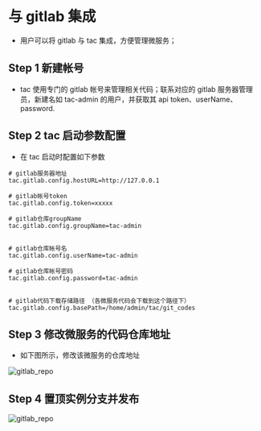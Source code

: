 # 与 gitlab 集成

* 用户可以将 gitlab 与 tac 集成，方便管理微服务；

## Step 1 新建帐号

* tac 使用专门的 gitlab 帐号来管理相关代码；联系对应的 gitlab 服务器管理员，新建名如 tac-admin 的用户，并获取其 api token、userName、password.

## Step 2 tac 启动参数配置

* 在 tac 启动时配置如下参数

```properties
# gitlab服务器地址
tac.gitlab.config.hostURL=http://127.0.0.1

# gitlab帐号token
tac.gitlab.config.token=xxxxx

# gitlab仓库groupName
tac.gitlab.config.groupName=tac-admin


# gitlab仓库帐号名
tac.gitlab.config.userName=tac-admin

# gitlab仓库帐号密码
tac.gitlab.config.password=tac-admin


# gitlab代码下载存储路径 （各微服务代码会下载到这个路径下）
tac.gitlab.config.basePath=/home/admin/tac/git_codes
```

## Step 3 修改微服务的代码仓库地址

* 如下图所示，修改该微服务的仓库地址

![gitlab_repo](imgs/tac-gitlab1.png)

## Step 4 置顶实例分支并发布

![gitlab_repo](imgs/tac-gitlab3.png)
